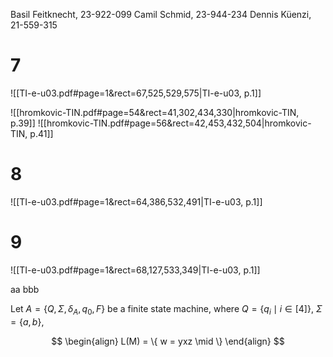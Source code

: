 
Basil Feitknecht, 23-922-099
Camil Schmid, 23-944-234
Dennis Küenzi, 21-559-315

# 7
![[TI-e-u03.pdf#page=1&rect=67,525,529,575|TI-e-u03, p.1]]


![[hromkovic-TIN.pdf#page=54&rect=41,302,434,330|hromkovic-TIN, p.39]]
![[hromkovic-TIN.pdf#page=56&rect=42,453,432,504|hromkovic-TIN, p.41]]



# 8
![[TI-e-u03.pdf#page=1&rect=64,386,532,491|TI-e-u03, p.1]]


# 9
![[TI-e-u03.pdf#page=1&rect=68,127,533,349|TI-e-u03, p.1]]


aa bbb


Let $A = \{ Q, \Sigma, \delta_{A}, q_{0}, F \}$ be a finite state machine, where $Q=\{ q_{i} \mid i \in [4] \}$, $\Sigma=\{ a, b \}$,



$$
\begin{align}
L(M) = \{ w = yxz \mid  \}
\end{align}
$$